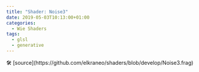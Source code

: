 ```yaml
---
title: "Shader: Noise3"
date: 2019-05-03T10:13:00+01:00
categories:
  - Wie Shaders
tags:
  - glsl
  - generative
---
```


<section>
	<canvas class="glslCanvas" data-fragment-url="https://raw.githubusercontent.com/elkraneo/shaders/develop/Noise3.frag">
	</canvas>
</section>
🛠 [source](https://github.com/elkraneo/shaders/blob/develop/Noise3.frag)